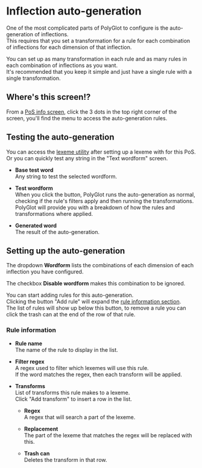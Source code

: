 # Inflection auto-generation  

One of the most complicated parts of PolyGlot to configure is the auto-generation of inflections.  
This requires that you set a transformation for a rule for each combination of inflections for each dimension of that inflection.  

You can set up as many transformation in each rule and as many rules in each combination of inflections as you want.  
It's recommended that you keep it simple and just have a single rule with a single transformation.  

## Where's this screen!?  

From a [PoS info screen](pos.md#pos-info-screen), click the 3 dots in the top right corner of the screen, you'll find the menu to access the auto-generation rules.  

## Testing the auto-generation    

You can access the [lexeme utility](lexeme-utilities.md#conjugation) after setting up a lexeme with for this PoS.  
Or you can quickly test any string in the "Text wordform" screen.  

- **Base test word**  
	Any string to test the selected wordform.  

- **Test wordform**  
	When you click the button, PolyGlot runs the auto-generation as normal, checking if the rule's filters apply and then running the transformations.  
	PolyGlot will provide you with a breakdown of how the rules and transformations where applied.  

- **Generated word**  
	The result of the auto-generation.  

## Setting up the auto-generation  

The dropdown **Wordform** lists the combinations of each dimension of each inflection you have configured.  

The checkbox **Disable wordform** makes this combination to be ignored.  

You can start adding rules for this auto-generation.  
Clicking the button "Add rule" will expand the [rule information section](#rule-information).  
The list of rules will show up below this button, to remove a rule you can click the trash can at the end of the row of that rule.  

### Rule information  

- **Rule name**  
	The name of the rule to display in the list.  

- **Filter regex**  
	A regex used to filter which lexemes will use this rule.  
	If the word matches the regex, then each transform will be applied.  

- **Transforms**  
	List of transforms this rule makes to a lexeme.  
	Click "Add transform" to insert a row in the list.  

	- **Regex**  
		A regex that will search a part of the lexeme.  
	
	- **Replacement**  
		The part of the lexeme that matches the regex will be replaced with this.  

	- **Trash can**  
		Deletes the transform in that row.  